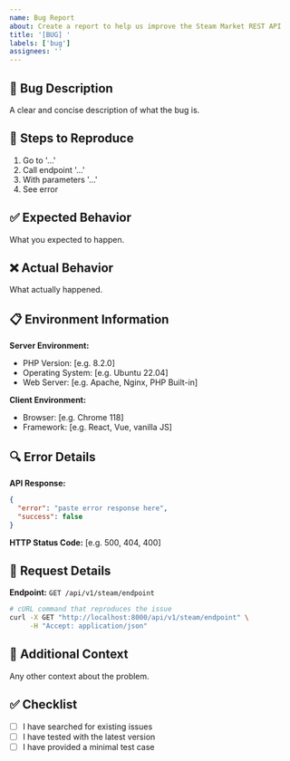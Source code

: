 ```yaml
---
name: Bug Report
about: Create a report to help us improve the Steam Market REST API
title: '[BUG] '
labels: ['bug']
assignees: ''
---
```


## 🐛 Bug Description

A clear and concise description of what the bug is.

## 🔄 Steps to Reproduce

1. Go to '...'
2. Call endpoint '...'
3. With parameters '...'
4. See error

## ✅ Expected Behavior

What you expected to happen.

## ❌ Actual Behavior

What actually happened.

## 📋 Environment Information

**Server Environment:**
- PHP Version: [e.g. 8.2.0]
- Operating System: [e.g. Ubuntu 22.04]
- Web Server: [e.g. Apache, Nginx, PHP Built-in]

**Client Environment:**
- Browser: [e.g. Chrome 118]
- Framework: [e.g. React, Vue, vanilla JS]

## 🔍 Error Details

**API Response:**
```json
{
  "error": "paste error response here",
  "success": false
}
```

**HTTP Status Code:** [e.g. 500, 404, 400]

## 📡 Request Details

**Endpoint:** `GET /api/v1/steam/endpoint`

```bash
# cURL command that reproduces the issue
curl -X GET "http://localhost:8000/api/v1/steam/endpoint" \
     -H "Accept: application/json"
```

## 📝 Additional Context

Any other context about the problem.

## ✅ Checklist

- [ ] I have searched for existing issues
- [ ] I have tested with the latest version
- [ ] I have provided a minimal test case
